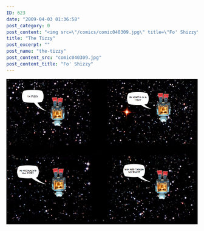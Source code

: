 ```yaml
---
ID: 623
date: "2009-04-03 01:36:58"
post_category: 0
post_content: "<img src=\"/comics/comic040309.jpg\" title=\"Fo' Shizzy\" />"
title: "The Tizzy"
post_excerpt: ""
post_name: "the-tizzy"
post_content_src: "comic040309.jpg"
post_content_title: "Fo' Shizzy"
---
```



[![Fo' Shizzy](/comics-hi-res/comic040309.jpg)](/comics-hi-res/comic040309.jpg)
